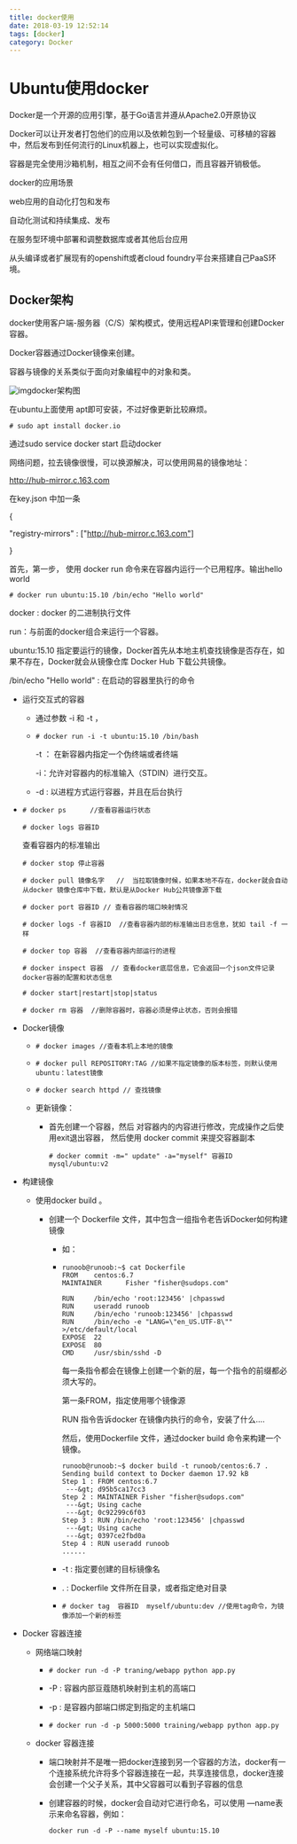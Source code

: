 ```yaml
---
title: docker使用
date: 2018-03-19 12:52:14
tags: [docker]
category: Docker
---
```




#					Ubuntu使用docker

Docker是一个开源的应用引擎，基于Go语言并遵从Apache2.0开原协议



Docker可以让开发者打包他们的应用以及依赖包到一个轻量级、可移植的容器中，然后发布到任何流行的Linux机器上，也可以实现虚拟化。

容器是完全使用沙箱机制，相互之间不会有任何借口，而且容器开销极低。

<!-- more -->


docker的应用场景

 web应用的自动化打包和发布

自动化测试和持续集成、发布

在服务型环境中部署和调整数据库或者其他后台应用

从头编译或者扩展现有的openshift或者cloud foundry平台来搭建自己PaaS环境。



## Docker架构

docker使用客户端-服务器（C/S）架构模式，使用远程API来管理和创建Docker容器。

Docker容器通过Docker镜像来创建。

容器与镜像的关系类似于面向对象编程中的对象和类。





![img](http://www.runoob.com/wp-content/uploads/2016/04/576507-docker1.png)docker架构图



在ubuntu上面使用 apt即可安装，不过好像更新比较麻烦。

~~~
# sudo apt install docker.io
~~~

通过sudo service docker start 启动docker



网络问题，拉去镜像很慢，可以换源解决，可以使用网易的镜像地址：

http://hub-mirror.c.163.com

在key.json 中加一条 

{

"registry-mirrors" :  ["http://hub-mirror.c.163.com"]

}



首先，第一步， 使用 docker run  命令来在容器内运行一个已用程序。输出hello world

~~~
# docker run ubuntu:15.10 /bin/echo "Hello world"
~~~

docker : docker 的二进制执行文件

run：与前面的docker组合来运行一个容器。

ubuntu:15.10 指定要运行的镜像，Docker首先从本地主机查找镜像是否存在，如果不存在，Docker就会从镜像仓库 Docker Hub 下载公共镜像。

/bin/echo "Hello world" : 在启动的容器里执行的命令



* 运行交互式的容器

  * 通过参数 -i 和 -t ，

  * ~~~
    # docker run -i -t ubuntu:15.10 /bin/bash
    ~~~

    -t ： 在新容器内指定一个伪终端或者终端

    -i：允许对容器内的标准输入（STDIN）进行交互。

  * -d : 以进程方式运行容器，并且在后台执行

* ~~~
  # docker ps      //查看容器运行状态
  ~~~

  ~~~
  # docker logs 容器ID
  ~~~

  查看容器内的标准输出

  ~~~
  # docker stop 停止容器
  ~~~

  ~~~
  # docker pull 镜像名字   //  当拉取镜像时候，如果本地不存在，docker就会自动从docker 镜像仓库中下载，默认是从Docker Hub公共镜像源下载
  ~~~

  ~~~
  # docker port 容器ID // 查看容器的端口映射情况
  ~~~

  ~~~
  # docker logs -f 容器ID  //查看容器内部的标准输出日志信息，犹如 tail -f 一样
  ~~~

  ~~~
  # docker top 容器  //查看容器内部运行的进程
  ~~~

  ~~~
  # docker inspect 容器  // 查看docker底层信息，它会返回一个json文件记录docker容器的配置和状态信息
  ~~~

  ~~~
  # docker start|restart|stop|status
  ~~~
  ~~~
  # docker rm 容器  //删除容器时，容器必须是停止状态，否则会报错
  ~~~

* Docker镜像

  * ~~~
    # docker images //查看本机上本地的镜像
    ~~~

  * ~~~
    # docker pull REPOSITORY:TAG //如果不指定镜像的版本标签，则默认使用 ubuntu：latest镜像
    ~~~

  * ~~~
    # docker search httpd // 查找镜像
    ~~~

  * 更新镜像：

    * 首先创建一个容器，然后 对容器内的内容进行修改，完成操作之后使用exit退出容器， 然后使用 docker commit 来提交容器副本

      ~~~
      # docker commit -m=" update" -a="myself" 容器ID mysql/ubuntu:v2
      ~~~

* 构建镜像

  * 使用docker build 。

    * 创建一个 Dockerfile  文件，其中包含一组指令老告诉Docker如何构建镜像

      * 如：

      * ~~~
        runoob@runoob:~$ cat Dockerfile 
        FROM    centos:6.7
        MAINTAINER      Fisher "fisher@sudops.com"

        RUN     /bin/echo 'root:123456' |chpasswd
        RUN     useradd runoob
        RUN     /bin/echo 'runoob:123456' |chpasswd
        RUN     /bin/echo -e "LANG=\"en_US.UTF-8\"" >/etc/default/local
        EXPOSE  22
        EXPOSE  80
        CMD     /usr/sbin/sshd -D
        ~~~

        每一条指令都会在镜像上创建一个新的层，每一个指令的前缀都必须大写的。

        第一条FROM，指定使用哪个镜像源

        RUN 指令告诉docker 在镜像内执行的命令，安装了什么….

        然后，使用Dockerfile 文件，通过docker build 命令来构建一个镜像。

        ~~~
        runoob@runoob:~$ docker build -t runoob/centos:6.7 .
        Sending build context to Docker daemon 17.92 kB
        Step 1 : FROM centos:6.7
         ---&gt; d95b5ca17cc3
        Step 2 : MAINTAINER Fisher "fisher@sudops.com"
         ---&gt; Using cache
         ---&gt; 0c92299c6f03
        Step 3 : RUN /bin/echo 'root:123456' |chpasswd
         ---&gt; Using cache
         ---&gt; 0397ce2fbd0a
        Step 4 : RUN useradd runoob
        ......
        ~~~

      *  -t : 指定要创建的目标镜像名

      * . : Dockerfile 文件所在目录，或者指定绝对目录

      * ~~~
        # docker tag  容器ID  myself/ubuntu:dev //使用tag命令，为镜像添加一个新的标签
        ~~~

* Docker 容器连接

  * 网络端口映射

    * ~~~
      # docker run -d -P traning/webapp python app.py
      ~~~

    *  -P : 容器内部豆蔻随机映射到主机的高端口

    * -p : 是容器内部端口绑定到指定的主机端口

    * ~~~
      # docker run -d -p 5000:5000 training/webapp python app.py
      ~~~

  * docker 容器连接

    * 端口映射并不是唯一把docker连接到另一个容器的方法，docker有一个连接系统允许将多个容器连接在一起，共享连接信息，docker连接会创建一个父子关系，其中父容器可以看到子容器的信息

    * 创建容器的时候，docker会自动对它进行命名，可以使用 —name表示来命名容器，例如： 

      ~~~
      docker run -d -P --name myself ubuntu:15.10 
      ~~~

      ​

